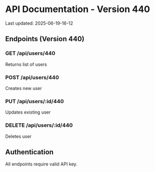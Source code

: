 # API Documentation - Version 440
Last updated: 2025-06-19-16-12

## Endpoints (Version 440)

### GET /api/users/440
Returns list of users

### POST /api/users/440
Creates new user

### PUT /api/users/:id/440
Updates existing user

### DELETE /api/users/:id/440
Deletes user

## Authentication
All endpoints require valid API key.
